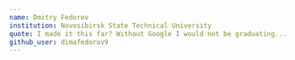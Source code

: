 ```yaml
---
name: Dmitry Fedorov
institution: Novosibirsk State Technical University
quote: I made it this far? Without Google I would not be graduating...
github_user: dimafedorov9
---
```


